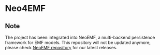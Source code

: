 Neo4EMF
=======
Note
-----------------
The project has been integrated into NeoEMF, a multi-backend persistence framework for EMF models.
This repository will not be updated anymore, please check [NeoEMF repository](https://github.com/atlanmod/NeoEMF)
for our latest releases.
